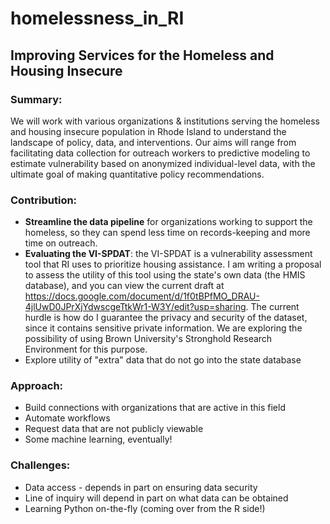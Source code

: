 # homelessness_in_RI

## Improving Services for the Homeless and Housing Insecure

### Summary: 
We will work with various organizations & institutions serving the homeless and housing insecure population in Rhode Island to understand the landscape of policy, data, and interventions. Our aims will range from facilitating data collection for outreach workers to predictive modeling to estimate vulnerability based on anonymized individual-level data, with the ultimate goal of making quantitative policy recommendations.

### Contribution:
* **Streamline the data pipeline** for organizations working to support the homeless, so they can spend less time on records-keeping and more time on outreach.
* **Evaluating the VI-SPDAT**: the VI-SPDAT is a vulnerability assessment tool that RI uses to prioritize housing assistance. I am writing a proposal to assess the utility of this tool using the state's own data (the HMIS database), and you can view the current draft at https://docs.google.com/document/d/1f0tBPfMO_DRAU-4jlUwD0JPrXjYdwscgeTtkWr1-W3Y/edit?usp=sharing. The current hurdle is how do I guarantee the privacy and security of the dataset, since it contains sensitive private information. We are exploring the possibility of using Brown University's Stronghold Research Environment for this purpose.
* Explore utility of "extra" data that do not go into the state database

### Approach:
* Build connections with organizations that are active in this field
* Automate workflows
* Request data that are not publicly viewable
* Some machine learning, eventually!

### Challenges:
* Data access - depends in part on ensuring data security
* Line of inquiry will depend in part on what data can be obtained
* Learning Python on-the-fly (coming over from the R side!)
